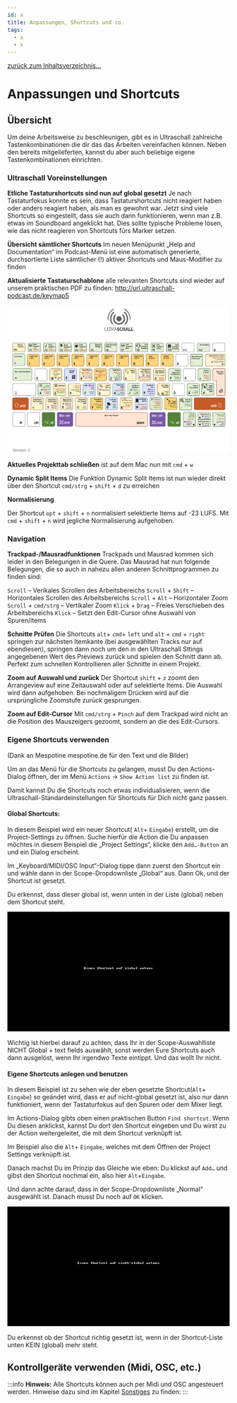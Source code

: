 ```yaml
---
id: x
title: Anpassungen, Shortcuts und co.
tags:
  - x
  - x
---
```


[zurück zum Inhaltsverzeichnis...](https://pad.gwdg.de/t3uoZPBsTyigArO0yHq8jw#)
<!-- @todo: Blder auf  Git main umziehen -->
<!-- @todo: Links auf  Git main umziehen -->
<!-- @todo: Bildunterschrifen hinzufügen-->
<!-- @todo: Die Nummern die im Kapitel "Übersicht über die Bedienelemente und Bereiched" verwedet werden sollten sich duch alle Dokumente ziehen -->
<!-- @todo: Gif loops nur bei Bedarf starten (Gif verändern) -->

# Anpassungen und Shortcuts
## Übersicht
Um deine Arbeitsweise zu beschleunigen, gibt es in Ultraschall zahlreiche Tastenkombinationen die dir das das Arbeiten vereinfachen können. Neben den bereits mitgelieferten, kannst du aber auch beliebige eigene Tastenkombinationen einrichten.

### Ultraschall Voreinstellungen
**Etliche Tastaturshortcuts sind nun auf global gesetzt**
Je nach Tastaturfokus konnte es sein, dass Tastaturshortcuts nicht reagiert haben oder anders reagiert haben, als man es gewohnt war. Jetzt sind viele Shortcuts so eingestellt, dass sie auch dann funktionieren, wenn man z.B. etwas im Soundboard angeklickt hat. Dies sollte typische Probleme lösen, wie das nicht reagieren von Shortcuts fürs Marker setzen.

**Übersicht sämtlicher Shortcuts**
Im neuen Menüpunkt „Help and Documentation“ im Podcast-Menü ist eine automatisch generierte, durchsortierte Liste sämtlicher (!) aktiver Shortcuts und Maus-Modifier zu finden

**Aktualisierte Tastaturschablone**
alle relevanten Shortcuts sind wieder auf unserem praktischen PDF zu finden: http://url.ultraschall-podcast.de/keymap5
<!-- @todo: es gibt unterschiedliche Keymaps für die mac und win - Wir müssten die andere noch raussuchen  Anmerkung Gero: Win & Mac Tasten sind eingezeichnet die Befhele sind für mich eindeutig. Müssen wir wirklich noch etwas machen? -->

![Keymap](https://raw.githubusercontent.com/Ultraschall/ultraschall-manual/main/assets/images/Anpassungen-und-Shortcuts/keymap.jpg)

**Aktuelles Projekttab schließen**
ist auf dem Mac nun mit `cmd` + `w`

**Dynamic Split Items**
Die Funktion Dynamic Split Items ist nun wieder direkt über den Shortcut `cmd/strg` + `shift` + `d` zu erreichen

**Normalisierung**

Der Shortcut `opt` + `shift` + `n` normalisiert selektierte Items auf -23 LUFS.
Mit `cmd` + `shift` + `n`  wird jegliche Normalisierung aufgehoben.

### Navigation

**Trackpad-/Mausradfunktionen**
Trackpads und Mausrad kommen sich leider in den Belegungen in die Quere. Das Mausrad hat nun folgende Belegungen, die so auch in nahezu allen anderen Schnittprogrammen zu finden sind:

`Scroll` – Verikales Scrollen des Arbeitsbereichs
`Scroll` + `Shift` – Horizontales Scrollen des Arbeitsbereichs
`Scroll` + `Alt` – Horizontaler Zoom
`Scroll` + `cmd/strg` – Vertikaler Zoom
`Klick` + `Drag` – Freies Verschieben des Arbeitsbereichs
`Klick` – Setzt den Edit-Cursor ohne Auswahl von Spuren/items

**Schnitte Prüfen**
Die Shortcuts `alt`+ `cmd`+ `left` und `alt` + `cmd` + `right` springen zur nächsten Itemkante (bei ausgewählten Tracks nur auf ebendiesen), springen dann noch um den in den Ultraschall Sttings angegebenen Wert des Previews zurück und spielen den Schnitt dann ab. Perfekt zum schnellen Kontrollieren aller Schnitte in einem Projekt.

**Zoom auf Auswahl und zurück**
Der Shortcut `shift` + `z` zoomt den Arrangeview auf eine Zeitauswahl oder auf selektierte Items. Die Auswahl wird dann aufgehoben. Bei nochmaligem Drücken wird auf die ursprüngliche Zoomstufe zurück gesprungen.

**Zoom auf Edit-Cursor**
Mit `cmd/strg` + `Pinch` auf dem Trackpad wird nicht an die Position des Mauszeigers gezoomt, sondern an die des Edit-Cursors.


### Eigene Shortcuts verwenden
(Dank an Mespotine mespotine.de für den Text und die Bilder)
<!-- @todo: Bei Mesopotine bob dieser Hweis entfallen kann-->

Um an das Menü für die Shortcuts zu gelangen, musst Du den Actions-Dialog öffnen, der im Menü `Actions` -> `Show Action list` zu finden ist.

Damit kannst Du die Shortcuts noch etwas individualisieren, wenn die Ultraschall-Standardeinstellungen für Shortcuts für Dich nicht ganz passen.

#### Global Shortcuts:
In diesem Beispiel wird ein neuer Shortcut( `Alt`+ `Eingabe`) erstellt, um die Project-Settings zu öffnen.
Suche hierfür die Action die Du anpassen möchtes in diesem Beispiel die „Project Settings“,
klicke den `Add…-Button` an und ein Dialog erscheint.

Im „Keyboard/MIDI/OSC Input“-Dialog tippe dann zuerst den Shortcut ein und wähle dann in der Scope-Dropdownliste „Global“ aus. Dann Ok, und der Shortcut ist gesetzt.

Du erkennst, dass dieser global ist, wenn unten in der Liste (global) neben dem Shortcut steht.

![Shortcuts Global](https://raw.githubusercontent.com/Ultraschall/ultraschall-manual/main/assets/images/Anpassungen-und-Shortcuts/globale_shortcuts.gif)


Wichtig ist hierbei darauf zu achten, dass Ihr in der Scope-Auswahlliste NICHT Global + text fields auswählt, sonst werden Eure Shortcuts auch dann ausgelöst, wenn Ihr irgendwo Texte eintippt. Und das wollt Ihr nicht.

#### Eigene Shortcuts anlegen und benutzen

In diesem Beispiel ist zu sehen wie der eben gesetzte Shortcut(`Alt`+ `Eingabe`) so geändet wird, dass er auf nicht-global gesetzt ist, also nur dann funktioniert, wenn der Tastaturfokus auf den Spuren oder dem Mixer liegt.

Im Actions-Dialog gibts oben einen praktischen Button `Find shortcut`.
Wenn Du diesen anklickst, kannst Du dort den Shortcut eingeben und Du wirst zu der Action weitergeleitet, die mit dem Shortcut verknüpft ist.

Im Beispiel also die `Alt`+ `Eingabe`, welches mit dem Öffnen der Project Settings verknüpft ist.

Danach machst Du im Prinzip das Gleiche wie eben:
Du klickst auf `Add…`
und gibst den Shortcut nochmal ein, also hier `Alt`+`Eingabe`.

Und dann achte darauf, dass in der Scope-Dropdownliste „Normal“ ausgewählt ist. Danach musst Du noch auf  `OK` klicken.

![Shortcuts Local](https://raw.githubusercontent.com/Ultraschall/ultraschall-manual/main/assets/images/Anpassungen-und-Shortcuts/lokale_shortcuts.gif)


Du erkennst ob der Shortcut richtig gesetzt ist, wenn in der Shortcut-Liste unten KEIN (global) mehr steht.


## Kontrollgeräte verwenden (Midi, OSC, etc.)
:::info
**Hinweis:** Alle Shortcuts können auch per Midi und OSC angesteuert werden. Hinweise dazu sind im Kapitel [Sonstiges](https://pad.gwdg.de/sLRAFF9eS0OwYFuobe_wZw#) zu finden:
:::
